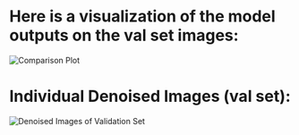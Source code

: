# Here is a visualization of the model outputs on the val set images:

![Comparison Plot](./Comparison_Visualization.png)

# Individual Denoised Images (val set):

![Denoised Images of Validation Set](./val_denoised%20Images.png)
